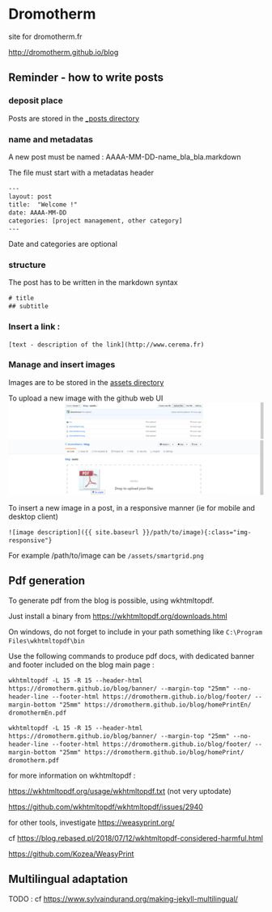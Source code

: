 # Dromotherm

site for dromotherm.fr

http://dromotherm.github.io/blog

## Reminder - how to write posts

### deposit place
Posts are stored in the [_posts directory](/_posts)

### name and metadatas
A new post must be named :	AAAA-MM-DD-name_bla_bla.markdown

The file must start with a metadatas header
```
---
layout: post
title:  "Welcome !"
date: AAAA-MM-DD
categories: [project management, other category]
---
```
Date and categories are optional

### structure

The post has to be written in the markdown syntax

```
# title
## subtitle
```

### Insert a link :
```
[text - description of the link](http://www.cerema.fr)
```

### Manage and insert images

Images are to be stored in the [assets directory](/assets)

To upload a new image with the github web UI
![upload new image via UI 1](/assets/doc/upload_illustration_1.png)
![upload new image via UI 2](/assets/doc/upload_illustration_2.png)

To insert a new image in a post, in a responsive manner (ie for mobile and desktop client)
```
![image description]({{ site.baseurl }}/path/to/image){:class="img-responsive"} 
```
For example /path/to/image can be `/assets/smartgrid.png`


## Pdf generation

To generate pdf from the blog is possible, using wkhtmltopdf.

Just install a binary from https://wkhtmltopdf.org/downloads.html

On windows, do not forget to include in your path something like `C:\Program Files\wkhtmltopdf\bin`

Use the following commands to produce pdf docs, with dedicated banner and footer included on the blog main page :

```
wkhtmltopdf -L 15 -R 15 --header-html https://dromotherm.github.io/blog/banner/ --margin-top "25mm" --no-header-line --footer-html https://dromotherm.github.io/blog/footer/ --margin-bottom "25mm" https://dromotherm.github.io/blog/homePrintEn/ dromothermEn.pdf
```

```
wkhtmltopdf -L 15 -R 15 --header-html https://dromotherm.github.io/blog/banner/ --margin-top "25mm" --no-header-line --footer-html https://dromotherm.github.io/blog/footer/ --margin-bottom "25mm" https://dromotherm.github.io/blog/homePrint/ dromotherm.pdf
```

for more information on wkhtmltopdf :

https://wkhtmltopdf.org/usage/wkhtmltopdf.txt (not very uptodate)

https://github.com/wkhtmltopdf/wkhtmltopdf/issues/2940

for other tools, investigate https://weasyprint.org/

cf https://blog.rebased.pl/2018/07/12/wkhtmltopdf-considered-harmful.html

https://github.com/Kozea/WeasyPrint

## Multilingual adaptation

TODO : cf https://www.sylvaindurand.org/making-jekyll-multilingual/
